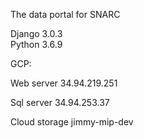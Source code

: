 The data portal for SNARC

Django             3.0.3  
Python             3.6.9


GCP:

Web server 34.94.219.251

Sql server 34.94.253.37


Cloud storage jimmy-mip-dev
